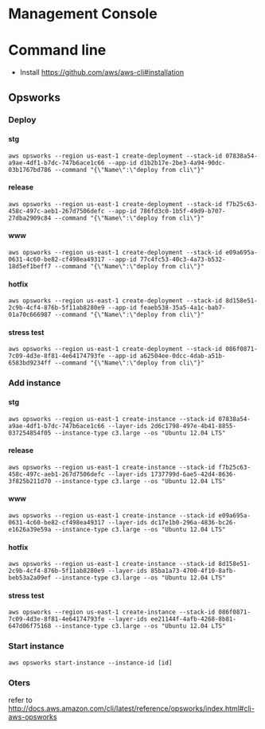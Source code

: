 # Management Console

# Command line

- Install
  https://github.com/aws/aws-cli#installation

## Opsworks

### Deploy
#### stg
```
aws opsworks --region us-east-1 create-deployment --stack-id 07838a54-a9ae-4df1-b7dc-747b6ace1c66 --app-id d1b2b17e-2be3-4a94-90dc-03b1767bd786 --command "{\"Name\":\"deploy from cli\"}"
```
#### release
```
aws opsworks --region us-east-1 create-deployment --stack-id f7b25c63-458c-497c-aeb1-267d7506defc --app-id 786fd3c0-1b5f-49d9-b707-27dba2909c84 --command "{\"Name\":\"deploy from cli\"}"
```
#### www 
```
aws opsworks --region us-east-1 create-deployment --stack-id e09a695a-0631-4c60-be82-cf498ea49317 --app-id 77c4fc53-40c3-4a73-b532-18d5ef1beff7 --command "{\"Name\":\"deploy from cli\"}"
```
#### hotfix
```
aws opsworks --region us-east-1 create-deployment --stack-id 8d158e51-2c9b-4cf4-876b-5f11ab8280e9 --app-id feaeb538-35a5-4a1c-bab7-01a70c666987 --command "{\"Name\":\"deploy from cli\"}"
```
#### stress test
```
aws opsworks --region us-east-1 create-deployment --stack-id 086f0871-7c09-4d3e-8f81-4e64174793fe --app-id a62504ee-0dcc-4dab-a51b-6583bd9234ff --command "{\"Name\":\"deploy from cli\"}"
```

### Add instance

#### stg
```
aws opsworks --region us-east-1 create-instance --stack-id 07838a54-a9ae-4df1-b7dc-747b6ace1c66 --layer-ids 2d6c1798-497e-4b41-8855-037254854f05 --instance-type c3.large --os "Ubuntu 12.04 LTS"
```
#### release
```
aws opsworks --region us-east-1 create-instance --stack-id f7b25c63-458c-497c-aeb1-267d7506defc --layer-ids 1737799d-6ae5-42d4-8636-3f825b211d70 --instance-type c3.large --os "Ubuntu 12.04 LTS"
```
#### www
```
aws opsworks --region us-east-1 create-instance --stack-id e09a695a-0631-4c60-be82-cf498ea49317 --layer-ids dc17e1b0-296a-4836-bc26-e1626a39e59a --instance-type c3.large --os "Ubuntu 12.04 LTS"
```
#### hotfix

```
aws opsworks --region us-east-1 create-instance --stack-id 8d158e51-2c9b-4cf4-876b-5f11ab8280e9 --layer-ids 85ba1a73-4700-4f10-8afb-beb53a2a09ef --instance-type c3.large --os "Ubuntu 12.04 LTS"
```

#### stress test

```
aws opsworks --region us-east-1 create-instance --stack-id 086f0871-7c09-4d3e-8f81-4e64174793fe --layer-ids ee21144f-4afb-4268-8b81-647d06f75168 --instance-type c3.large --os "Ubuntu 12.04 LTS"
```

### Start instance
```
aws opsworks start-instance --instance-id [id]
```

### Oters
refer to http://docs.aws.amazon.com/cli/latest/reference/opsworks/index.html#cli-aws-opsworks

